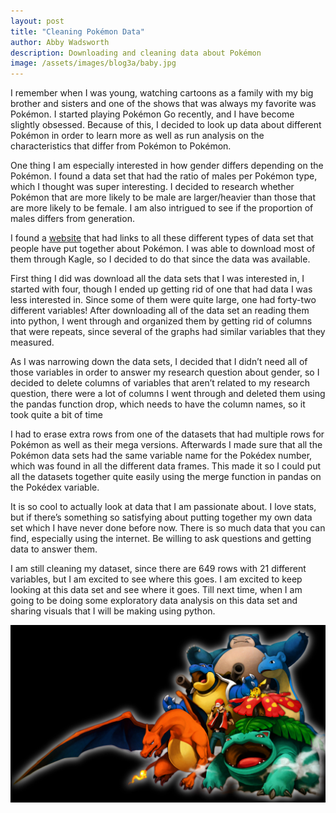 ```yaml
---
layout: post
title: "Cleaning Pokémon Data"
author: Abby Wadsworth
description: Downloading and cleaning data about Pokémon
image: /assets/images/blog3a/baby.jpg
---
```


I remember when I was young, watching cartoons as a family with my big brother and sisters and one of the shows that was always my favorite was Pokémon. I started playing Pokémon Go recently, and I have become slightly obsessed. Because of this, I decided to look up data about different Pokémon in order to learn more as well as run analysis on the characteristics that differ from Pokémon to Pokémon.

One thing I am especially interested in how gender differs depending on the Pokémon. I found a data set that had the ratio of males per Pokémon type, which I thought was super interesting. I decided to research whether Pokémon that are more likely to be male are larger/heavier than those that are more likely to be female. I am also intrigued to see if the proportion of males differs from generation.

I found a [website](https://swhui.github.io/StatisticsinPokemon/datasets/) that had links to all these different types of data set that people have put together about Pokémon. I was able to download most of them through Kagle, so I decided to do that since the data was available.

First thing I did was download all the data sets that I was interested in, I started with four, though I ended up getting rid of one that had data I was less interested in. Since some of them were quite large, one had forty-two different variables! After downloading all of the data set an reading them into python, I went through and organized them by getting rid of columns that were repeats, since several of the graphs had similar variables that they measured.

As I was narrowing down the data sets, I decided that I didn’t need all of those variables in order to answer my research question about gender, so I decided to delete columns of variables that aren’t related to my research question, there were a lot of columns I went through and deleted them using the pandas function drop, which needs to have the column names, so it took quite a bit of time

I had to erase extra rows from one of the datasets that had multiple rows for Pokémon as well as their mega versions. Afterwards I made sure that all the Pokémon data sets had the same variable name for the Pokédex number, which was found in all the different data frames. This made it so I could put all the datasets together quite easily using the merge function in pandas on the Pokédex variable.

It is so cool to actually look at data that I am passionate about. I love stats, but if there’s something so satisfying about putting together my own data set which I have never done before now. There is so much data that you can find, especially using the internet. Be willing to ask questions and getting data to answer them.

I am still cleaning my dataset, since there are 649 rows with 21 different variables, but I am excited to see where this goes. I am excited to keep looking at this data set and see where it goes. Till next time, when I am going to be doing some exploratory data analysis on this data set and sharing visuals that I will be making using python.


![Figure](https://raw.githubusercontent.com/abbywadsworth/my386blog/main/assets/images/blog3a/adult.png)